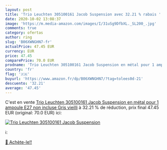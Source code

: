 ```yaml
---
layout: post
title: 'Trio Leuchten 305100161 Jacob Suspension avec 32.21 % rabais '
date: 2020-10-02 13:08:37
image: 'https://m.media-amazon.com/images/I/31uSg9DfbXL._SL200_.jpg'
comments: true
category: ofertas
author: ring
slug: 'B06XWNGHN7-fr'
actualPrice: 47.45 EUR
currency: EUR
price: 47.45
comparePrice: 70.0 EUR
prodname: 'Trio Leuchten 305100161 Jacob Suspension en métal pour 1 ampoule E27 non incluse Gris vieilli'
country: 'fr'
flag: '🇫🇷'
buyurl: 'https://www.amazon.fr/dp/B06XWNGHN7/?tag=tolees0d-21'
descuento: '32.21'
average: '47.45'
---
```


C'est en vente [Trio Leuchten 305100161 Jacob Suspension en métal pour 1 ampoule E27 non incluse Gris vieilli](https://www.amazon.fr/dp/B06XWNGHN7/?tag=tolees0d-21)  à  32.21 % de réduction, prix final  47.45 EUR (original: 70.0 EUR) ici:

[![Trio Leuchten 305100161 Jacob Suspension](https://m.media-amazon.com/images/I/31uSg9DfbXL._SL200_.jpg)](https://www.amazon.fr/dp/B06XWNGHN7/?tag=tolees0d-21)

ℹ️:


[🛒 Achète-le!!](https://www.amazon.fr/dp/B06XWNGHN7/?tag=tolees0d-21)
